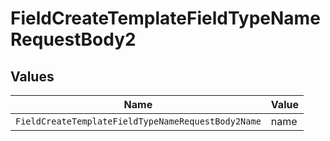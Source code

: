 # FieldCreateTemplateFieldTypeNameRequestBody2


## Values

| Name                                               | Value                                              |
| -------------------------------------------------- | -------------------------------------------------- |
| `FieldCreateTemplateFieldTypeNameRequestBody2Name` | name                                               |